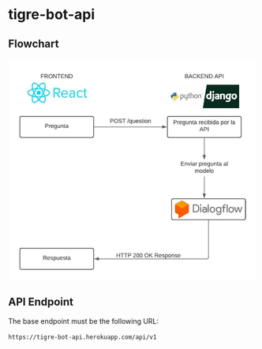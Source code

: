# tigre-bot-api

## Flowchart

<center>
    <img src="./assets/diagrama.jpeg" alt="flowchart" width=500 center>
</center>

## API Endpoint

The base endpoint must be the following URL:

`https://tigre-bot-api.herokuapp.com/api/v1`